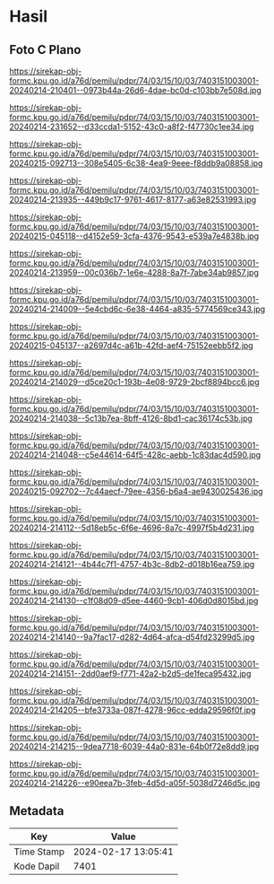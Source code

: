 # Hasil

## Foto C Plano

https://sirekap-obj-formc.kpu.go.id/a76d/pemilu/pdpr/74/03/15/10/03/7403151003001-20240214-210401--0973b44a-26d6-4dae-bc0d-c103bb7e508d.jpg

https://sirekap-obj-formc.kpu.go.id/a76d/pemilu/pdpr/74/03/15/10/03/7403151003001-20240214-231652--d33ccda1-5152-43c0-a8f2-f47730c1ee34.jpg

https://sirekap-obj-formc.kpu.go.id/a76d/pemilu/pdpr/74/03/15/10/03/7403151003001-20240215-092713--308e5405-6c38-4ea9-9eee-f8ddb9a08858.jpg

https://sirekap-obj-formc.kpu.go.id/a76d/pemilu/pdpr/74/03/15/10/03/7403151003001-20240214-213935--449b9c17-9761-4617-8177-a63e82531993.jpg

https://sirekap-obj-formc.kpu.go.id/a76d/pemilu/pdpr/74/03/15/10/03/7403151003001-20240215-045118--d4152e59-3cfa-4376-9543-e539a7e4838b.jpg

https://sirekap-obj-formc.kpu.go.id/a76d/pemilu/pdpr/74/03/15/10/03/7403151003001-20240214-213959--00c036b7-1e6e-4288-8a7f-7abe34ab9857.jpg

https://sirekap-obj-formc.kpu.go.id/a76d/pemilu/pdpr/74/03/15/10/03/7403151003001-20240214-214009--5e4cbd6c-6e38-4464-a835-5774569ce343.jpg

https://sirekap-obj-formc.kpu.go.id/a76d/pemilu/pdpr/74/03/15/10/03/7403151003001-20240215-045137--a2697d4c-a61b-42fd-aef4-75152eebb5f2.jpg

https://sirekap-obj-formc.kpu.go.id/a76d/pemilu/pdpr/74/03/15/10/03/7403151003001-20240214-214029--d5ce20c1-193b-4e08-9729-2bcf8894bcc6.jpg

https://sirekap-obj-formc.kpu.go.id/a76d/pemilu/pdpr/74/03/15/10/03/7403151003001-20240214-214038--5c13b7ea-8bff-4126-8bd1-cac36174c53b.jpg

https://sirekap-obj-formc.kpu.go.id/a76d/pemilu/pdpr/74/03/15/10/03/7403151003001-20240214-214048--c5e44614-64f5-428c-aebb-1c83dac4d590.jpg

https://sirekap-obj-formc.kpu.go.id/a76d/pemilu/pdpr/74/03/15/10/03/7403151003001-20240215-092702--7c44aecf-79ee-4356-b6a4-ae9430025436.jpg

https://sirekap-obj-formc.kpu.go.id/a76d/pemilu/pdpr/74/03/15/10/03/7403151003001-20240214-214112--5d18eb5c-6f6e-4696-8a7c-4997f5b4d231.jpg

https://sirekap-obj-formc.kpu.go.id/a76d/pemilu/pdpr/74/03/15/10/03/7403151003001-20240214-214121--4b44c7f1-4757-4b3c-8db2-d018b16ea759.jpg

https://sirekap-obj-formc.kpu.go.id/a76d/pemilu/pdpr/74/03/15/10/03/7403151003001-20240214-214130--c1f08d09-d5ee-4460-9cb1-406d0d8015bd.jpg

https://sirekap-obj-formc.kpu.go.id/a76d/pemilu/pdpr/74/03/15/10/03/7403151003001-20240214-214140--9a7fac17-d282-4d64-afca-d54fd23299d5.jpg

https://sirekap-obj-formc.kpu.go.id/a76d/pemilu/pdpr/74/03/15/10/03/7403151003001-20240214-214151--2dd0aef9-f771-42a2-b2d5-de1feca95432.jpg

https://sirekap-obj-formc.kpu.go.id/a76d/pemilu/pdpr/74/03/15/10/03/7403151003001-20240214-214205--bfe3733a-087f-4278-96cc-edda29596f0f.jpg

https://sirekap-obj-formc.kpu.go.id/a76d/pemilu/pdpr/74/03/15/10/03/7403151003001-20240214-214215--9dea7718-6039-44a0-831e-64b0f72e8dd9.jpg

https://sirekap-obj-formc.kpu.go.id/a76d/pemilu/pdpr/74/03/15/10/03/7403151003001-20240214-214226--e90eea7b-3feb-4d5d-a05f-5038d7246d5c.jpg


## Metadata

| Key        | Value               |
| ---------- | ------------------- |
| Time Stamp | 2024-02-17 13:05:41 |
| Kode Dapil | 7401                |



